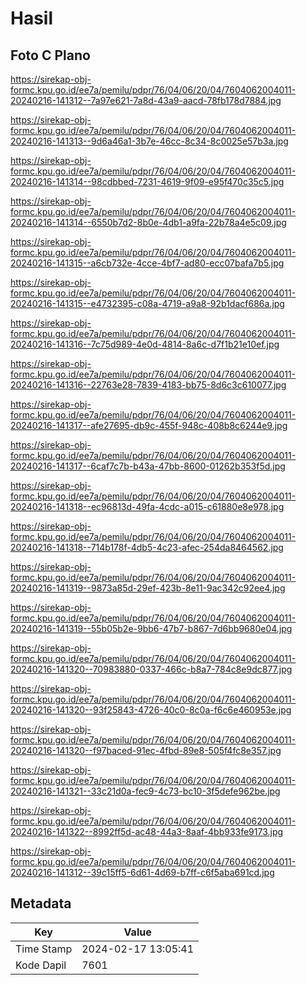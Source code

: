 # Hasil

## Foto C Plano

https://sirekap-obj-formc.kpu.go.id/ee7a/pemilu/pdpr/76/04/06/20/04/7604062004011-20240216-141312--7a97e621-7a8d-43a9-aacd-78fb178d7884.jpg

https://sirekap-obj-formc.kpu.go.id/ee7a/pemilu/pdpr/76/04/06/20/04/7604062004011-20240216-141313--9d6a46a1-3b7e-46cc-8c34-8c0025e57b3a.jpg

https://sirekap-obj-formc.kpu.go.id/ee7a/pemilu/pdpr/76/04/06/20/04/7604062004011-20240216-141314--98cdbbed-7231-4619-9f09-e95f470c35c5.jpg

https://sirekap-obj-formc.kpu.go.id/ee7a/pemilu/pdpr/76/04/06/20/04/7604062004011-20240216-141314--6550b7d2-8b0e-4db1-a9fa-22b78a4e5c09.jpg

https://sirekap-obj-formc.kpu.go.id/ee7a/pemilu/pdpr/76/04/06/20/04/7604062004011-20240216-141315--a6cb732e-4cce-4bf7-ad80-ecc07bafa7b5.jpg

https://sirekap-obj-formc.kpu.go.id/ee7a/pemilu/pdpr/76/04/06/20/04/7604062004011-20240216-141315--e4732395-c08a-4719-a9a8-92b1dacf686a.jpg

https://sirekap-obj-formc.kpu.go.id/ee7a/pemilu/pdpr/76/04/06/20/04/7604062004011-20240216-141316--7c75d989-4e0d-4814-8a6c-d7f1b21e10ef.jpg

https://sirekap-obj-formc.kpu.go.id/ee7a/pemilu/pdpr/76/04/06/20/04/7604062004011-20240216-141316--22763e28-7839-4183-bb75-8d6c3c610077.jpg

https://sirekap-obj-formc.kpu.go.id/ee7a/pemilu/pdpr/76/04/06/20/04/7604062004011-20240216-141317--afe27695-db9c-455f-948c-408b8c6244e9.jpg

https://sirekap-obj-formc.kpu.go.id/ee7a/pemilu/pdpr/76/04/06/20/04/7604062004011-20240216-141317--6caf7c7b-b43a-47bb-8600-01262b353f5d.jpg

https://sirekap-obj-formc.kpu.go.id/ee7a/pemilu/pdpr/76/04/06/20/04/7604062004011-20240216-141318--ec96813d-49fa-4cdc-a015-c61880e8e978.jpg

https://sirekap-obj-formc.kpu.go.id/ee7a/pemilu/pdpr/76/04/06/20/04/7604062004011-20240216-141318--714b178f-4db5-4c23-afec-254da8464562.jpg

https://sirekap-obj-formc.kpu.go.id/ee7a/pemilu/pdpr/76/04/06/20/04/7604062004011-20240216-141319--9873a85d-29ef-423b-8e11-9ac342c92ee4.jpg

https://sirekap-obj-formc.kpu.go.id/ee7a/pemilu/pdpr/76/04/06/20/04/7604062004011-20240216-141319--55b05b2e-9bb6-47b7-b867-7d6bb9680e04.jpg

https://sirekap-obj-formc.kpu.go.id/ee7a/pemilu/pdpr/76/04/06/20/04/7604062004011-20240216-141320--70983880-0337-466c-b8a7-784c8e9dc877.jpg

https://sirekap-obj-formc.kpu.go.id/ee7a/pemilu/pdpr/76/04/06/20/04/7604062004011-20240216-141320--93f25843-4726-40c0-8c0a-f6c6e460953e.jpg

https://sirekap-obj-formc.kpu.go.id/ee7a/pemilu/pdpr/76/04/06/20/04/7604062004011-20240216-141320--f97baced-91ec-4fbd-89e8-505f4fc8e357.jpg

https://sirekap-obj-formc.kpu.go.id/ee7a/pemilu/pdpr/76/04/06/20/04/7604062004011-20240216-141321--33c21d0a-fec9-4c73-bc10-3f5defe962be.jpg

https://sirekap-obj-formc.kpu.go.id/ee7a/pemilu/pdpr/76/04/06/20/04/7604062004011-20240216-141322--8992ff5d-ac48-44a3-8aaf-4bb933fe9173.jpg

https://sirekap-obj-formc.kpu.go.id/ee7a/pemilu/pdpr/76/04/06/20/04/7604062004011-20240216-141312--39c15ff5-6d61-4d69-b7ff-c6f5aba691cd.jpg


## Metadata

| Key        | Value               |
| ---------- | ------------------- |
| Time Stamp | 2024-02-17 13:05:41 |
| Kode Dapil | 7601                |



